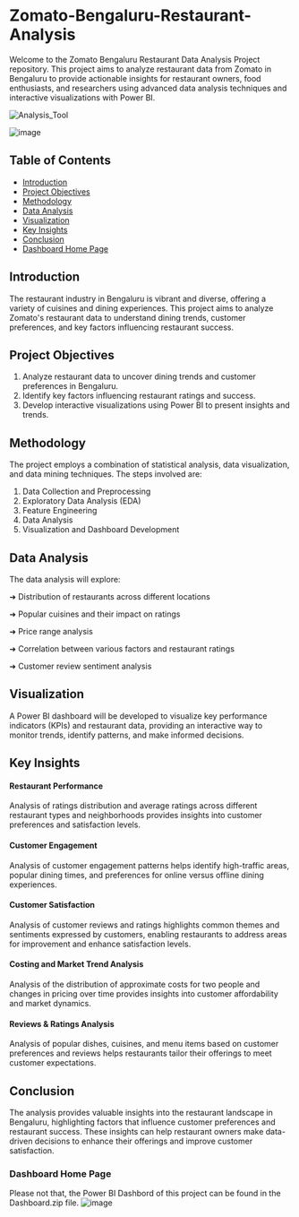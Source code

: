 # Zomato-Bengaluru-Restaurant-Analysis
Welcome to the Zomato Bengaluru Restaurant Data Analysis Project repository. This project aims to analyze restaurant data from Zomato in Bengaluru to provide actionable insights for restaurant owners, food enthusiasts, and researchers using advanced data analysis techniques and interactive visualizations with Power BI.

![Analysis_Tool](https://img.shields.io/badge/Analysis_Tool-Power_BI-red)

![image](https://github.com/user-attachments/assets/dbccaf00-01a2-457c-9eed-1d6598ecec41)



## Table of Contents

- [Introduction](#introduction)
- [Project Objectives](#project-objectives)
- [Methodology](#methodology)
- [Data Analysis](#data-analysis)
- [Visualization](#visualization)
- [Key Insights](#key-insights)
- [Conclusion](#conclusion)
- [Dashboard Home Page](#dashboard-home-page)

## Introduction

The restaurant industry in Bengaluru is vibrant and diverse, offering a variety of cuisines and dining experiences. This project aims to analyze Zomato's restaurant data to understand dining trends, customer preferences, and key factors influencing restaurant success.

## Project Objectives

1. Analyze restaurant data to uncover dining trends and customer preferences in Bengaluru.
2. Identify key factors influencing restaurant ratings and success.
3. Develop interactive visualizations using Power BI to present insights and trends.

## Methodology

The project employs a combination of statistical analysis, data visualization, and data mining techniques. The steps involved are:

1. Data Collection and Preprocessing
2. Exploratory Data Analysis (EDA)
3. Feature Engineering
4. Data Analysis
5. Visualization and Dashboard Development

## Data Analysis

The data analysis will explore:

➜ Distribution of restaurants across different locations

➜ Popular cuisines and their impact on ratings

➜ Price range analysis

➜ Correlation between various factors and restaurant ratings

➜ Customer review sentiment analysis

## Visualization

A Power BI dashboard will be developed to visualize key performance indicators (KPIs) and restaurant data, providing an interactive way to monitor trends, identify patterns, and make informed decisions.

## Key Insights

#### Restaurant Performance
Analysis of ratings distribution and average ratings across different restaurant types and neighborhoods provides insights into customer preferences and satisfaction levels.

#### Customer Engagement
Analysis of customer engagement patterns helps identify high-traffic areas, popular dining times, and preferences for online versus offline dining experiences.

#### Customer Satisfaction
Analysis of customer reviews and ratings highlights common themes and sentiments expressed by customers, enabling restaurants to address areas for improvement and enhance satisfaction levels.

#### Costing and Market Trend Analysis
Analysis of the distribution of approximate costs for two people and changes in pricing over time provides insights into customer affordability and market dynamics.

#### Reviews & Ratings Analysis
Analysis of popular dishes, cuisines, and menu items based on customer preferences and reviews helps restaurants tailor their offerings to meet customer expectations.

## Conclusion
The analysis provides valuable insights into the restaurant landscape in Bengaluru, highlighting factors that influence customer preferences and restaurant success. These insights can help restaurant owners make data-driven decisions to enhance their offerings and improve customer satisfaction.

### Dashboard Home Page 
Please not that, the Power BI Dashbord of this project can be found in the Dashboard.zip file.
![image](https://github.com/rajan2133/Zomato-Bengaluru-Restaurant-Analysis/assets/125083834/4e11a0e0-8df8-4fff-8c01-b68d536704bd)


